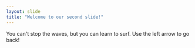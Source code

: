 ```yaml
---
layout: slide
title: "Welcome to our second slide!"
---
```

You can't stop the waves, but you can learn to surf.
Use the left arrow to go back!
